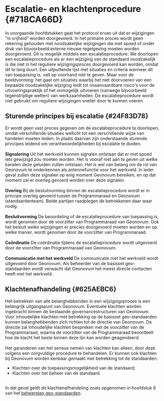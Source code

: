 # Escalatie- en klachtenprocedure {#718CA66D}
In voorgaande hoofdstukken gaat het protocol ervan uit dat er wijzigingen "in vrijheid" worden doorgevoerd. In het primaire proces wordt geen rekening gehouden met noodzakelijke wijzigingen die met spoed of onder druk van bijvoorbeeld externe nieuwe regelgeving moeten worden doorgevoerd. Dit is mogelijk middels een escalatieprocedure.
We doorlopen een escalatieprocedure als er een wijziging van de standaard noodzakelijk is die niet in het reguliere wijzigingsproces doorgevoerd kan worden, omdat dit te lang duurt. Een uitputtende lijst met situaties en criteria wanneer dit van toepassing is, valt op voorhand niet te geven. Maar voor de beeldvorming: het gaat om situaties waarbij het niet doorvoeren van een bepaalde noodzakelijke wijziging leidt tot onaanvaardbare risico's voor de uitvoeringspraktijk of het onmogelijk uitvoeren (vanwege bijvoorbeeld tegenstrijdige wetten) van werkzaamheden.
De escalatieprocedure wordt niet gebruikt om reguliere wijzigingen sneller door te kunnen voeren.
## Sturende principes bij escalatie {#24F83D78}
Er wordt geen vast proces gegeven om de escalatieprocedure te doorlopen, omdat verschillende situaties wellicht tot een verschillende wijze van handelen moeten leiden. In plaats daarvan zijn onderstaande sturende principes leidend om verantwoordelijkheden bij escalatie te duiden.
<br/>
<br/>
<b>Signalering</b> 
Uit het werkveld kunnen signalen ontstaan dat er met spoed iets gewijzigd zou moeten worden. Het is vooraf niet aan te geven uit welke kanalen deze geluiden zullen ontstaan. Het is wel van belang om de rol van Geonovum te onderkennen als antennefunctie voor het werkveld. In ieder geval zullen deze signalen op enig moment Geonovum bereiken, en op dat moment zal er overleg gevoerd worden over deze signalen. 
<br/>
<br/>
<b>Overleg</b> 
Bij de besluitvorming binnen de escalatieprocedure wordt er in principe overleg gevoerd tussen de Programmaraad en Geonovum (standaardenteam). Beide partijen raadplegen de betrokkenen daar waar nodig.
<br/>
<br/>
<b>Besluitvorming</b> 
De beoordeling of de escalatieprocedure van toepassing is, wordt genomen door de voorzitter van Programmaraad van Geonovum. Ook het besluit <i>welke</i> wijzigingen er precies doorgevoerd moeten worden en op welke manier, wordt genomen door de voorzitter van Programmaraad.
<br/>
<br/>
<b>Coördinatie</b> 
De coördinatie tijdens de escalatieprocedure wordt uitgevoerd door de voorzitter van Programmaraad van Geonovum. 
<br/>
<br/>
<b>Communicatie met het werkveld</b> 
De communicatie met het werkveld wordt uitgevoerd door Geonovum. Als beheerder van de basisset geo-standaarden wordt verwacht dat Geonovum het meest directe contacten heeft met het werkveld.
<br/>

## Klachtenafhandeling {#625AEBC6}
Het betrekken van alle belanghebbenden in een wijzigingsproces is een belangrijk uitgangspunt van Geonovum. Eventuele klachten worden ingebracht binnen de bestaande governancestructuren van Geonovum. Voor inhoudelijke klachten met betrekking op de basisset geo-standaarden kunnen belanghebbenden zich richten tot de directie van Geonovum. De directie zal inhoudelijke klachten bespreken met de voorzitter van de Programmaraad, waarna de voorzitter van de Programmaraad beoordeelt hoe de klacht het beste binnen deze lijn kan worden geagendeerd.
<br/>
<br/>
Het garanderen van het serieus nemen van klachten kan alleen, door deze volgens een zorgvuldige procedure te behandelen. 
Er kunnen ook klachten bij Geonovum worden kenbaar gemaakt met betrekking tot de standaarden: 
<ul><li>Klachten over de toepassingsmogelijkheid van de standaard;</li>
<li>Klachten over het beheer van de standaard.</li>
</ul><br/>
In dat geval geldt de klachtenafhandeling zoals opgenomen in hoofdstuk 6 van het <a href='https://docs.geostandaarden.nl/gbd/gsb/' target='_blank'>beheerplan geo-standaarden</a>. 
